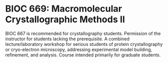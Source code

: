 # BIOC 669: Macromolecular Crystallographic Methods II

BIOC 667 is recommended for crystallography students. Permission of the instructor for students lacking the prerequisite. A combined lecture/laboratory workshop for serious students of protein crystallography or cryo-electron microscopy, addressing experimental model building, refinement, and analysis. Course intended primarily for graduate students.